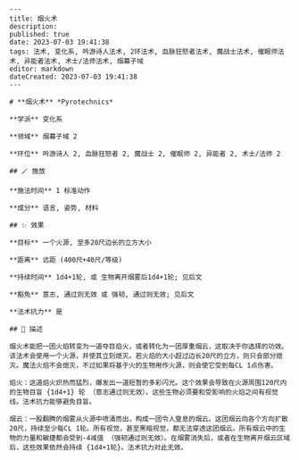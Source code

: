 
    ---
    title: 烟火术
    description: 
    published: true
    date: 2023-07-03 19:41:38
    tags: 法术, 变化系, 吟游诗人法术, 2环法术, 血脉狂怒者法术, 魔战士法术, 催眠师法术, 异能者法术, 术士/法师法术, 烟幕子域
    editor: markdown
    dateCreated: 2023-07-03 19:41:38
    ---

    # **烟火术** *Pyrotechnics*

    **学派** 变化系 

    **领域** 烟幕子域 2

    **环位** 吟游诗人 2, 血脉狂怒者 2, 魔战士 2, 催眠师 2, 异能者 2, 术士/法师 2

    ## 🪄 施放

    **施法时间** 1 标准动作

    **成分** 语言, 姿势, 材料

    ## ✨ 效果 

    **目标** 一个火源, 至多20尺边长的立方大小 

    **距离** 远距 (400尺+40尺/等级)  

    **持续时间** 1d4+1轮, 或 生物离开烟雾后1d4+1轮; 见后文 

    **豁免** 意志, 通过则无效 或 强韧, 通过则无效; 见后文

    **法术抗力** 是

    ## 📖 描述

    烟火术能把一团火焰转变为一道夺目焰火，或者转化为一团厚重烟云，这取决于你选择的功效。该法术会使用一个火源，并使其立刻熄灭。若火焰的大小超过边长20尺的立方，则只会部分熄灭。魔法火焰不会熄灭，不过如果将基于火的生物用作火源，则会使它受到每CL 1点伤害。

    焰火：这道焰火炽热而猛烈，爆发出一道短暂的多彩闪光。这个效果会导致在火源周围120尺内的生物目盲 {1d4+1} 轮 （意志通过则无效）。这些生物必须要和受影响的火焰之间有视觉线。法术抗力能够避免目盲。

    烟云：一股翻腾的烟雾从火源中喷涌而出，构成一团令人窒息的烟云。这团烟云向各个方向扩散20尺，持续至少每CL 1轮。所有视觉，甚至黑暗视觉，都无法穿透这团烟云。所有烟云中的生物的力量和敏捷都会受到-4减值 （强韧通过则无效）。在烟雾消失后，或者在生物离开烟云区域后，这些效果依然会持续 {1d4+1轮}。法术抗力对此无效。
    